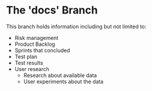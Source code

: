 # The 'docs' Branch
This branch holds information including but not limited to:
- Risk management
- Product Backlog
- Sprints that concluded
- Test plan
- Test results
- User research
  - Research about available data
  - User experiments about the data
